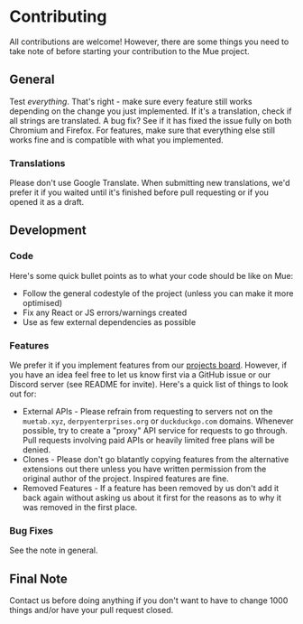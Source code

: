 # Contributing
All contributions are welcome! However, there are some things you need to take note of before starting your contribution to the Mue project.

## General
Test *everything*. That's right - make sure every feature still works depending on the change you just implemented. If it's a translation, check if all strings are translated.
A bug fix? See if it has fixed the issue fully on both Chromium and Firefox. For features, make sure that everything else still works fine and is compatible with what you
implemented.

### Translations
Please don't use Google Translate. When submitting new translations, we'd prefer it if you waited until it's finished before pull requesting or if you opened it as a draft.

## Development
### Code
Here's some quick bullet points as to what your code should be like on Mue:
* Follow the general codestyle of the project (unless you can make it more optimised)
* Fix any React or JS errors/warnings created
* Use as few external dependencies as possible

### Features
We prefer it if you implement features from our [projects board](https://github.com/mue/mue/projects). However, if you have an idea feel free to let us know first via a GitHub
issue or our Discord server (see README for invite). Here's a quick list of things to look out for:
* External APIs - Please refrain from requesting to servers not on the ``muetab.xyz``, ``derpyenterprises.org`` or ``duckduckgo.com`` domains. Whenever possible, try to create
a "proxy" API service for requests to go through. Pull requests involving paid APIs or heavily limited free plans will be denied.
* Clones - Please don't go blatantly copying features from the alternative extensions out there unless you have written permission from the original author of the project.
Inspired features are fine.
* Removed Features - If a feature has been removed by us don't add it back again without asking us about it first for the reasons as to why it was removed in the first place.

### Bug Fixes
See the note in general.


## Final Note
Contact us before doing anything if you don't want to have to change 1000 things and/or have your pull request closed.
